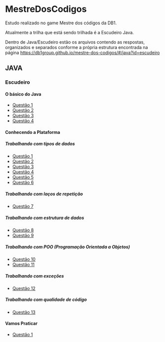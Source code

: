 # MestreDosCodigos
Estudo realizado no game Mestre dos códigos da DB1.

Atualmente a trilha que está sendo trilhada é a Escudeiro Java.

Dentro de Java/Escudeiro estão os arquivos contendo as respostas, organizados e separados conforme a própria estrutura encontrada na página https://db1group.github.io/mestre-dos-codigos/#/java?id=escudeiro

## JAVA

### Escudeiro

#### O básico do Java

* [Questão 1](https://github.com/CristianWelter93/MestreDosCodigos/blob/main/Java/Escudeiro/O%20b%C3%A1sico%20do%20Java/1/HistoriadoJava.md)
* [Questão 2](https://github.com/CristianWelter93/MestreDosCodigos/blob/main/Java/Escudeiro/O%20b%C3%A1sico%20do%20Java/2/JVM-JDK-JRE.md)
* [Questão 3](https://github.com/CristianWelter93/MestreDosCodigos/tree/main/Java/Escudeiro/O%20b%C3%A1sico%20do%20Java/3)
* [Questão 4](https://github.com/CristianWelter93/MestreDosCodigos/tree/main/Java/Escudeiro/O%20b%C3%A1sico%20do%20Java/4)

#### Conhecendo a Plataforma

##### Trabalhando com tipos de dados


* [Questão 1](https://github.com/CristianWelter93/MestreDosCodigos/blob/main/Java/Escudeiro/Conhecendo%20a%20Plataforma/Trabalhando%20com%20tipos%20de%20dados/1.md)
* [Questão 2](https://github.com/CristianWelter93/MestreDosCodigos/blob/main/Java/Escudeiro/Conhecendo%20a%20Plataforma/Trabalhando%20com%20tipos%20de%20dados/2.md)
* [Questão 3](https://github.com/CristianWelter93/MestreDosCodigos/blob/main/Java/Escudeiro/Conhecendo%20a%20Plataforma/Trabalhando%20com%20tipos%20de%20dados/3.md)
* [Questão 4](https://github.com/CristianWelter93/MestreDosCodigos/blob/main/Java/Escudeiro/Conhecendo%20a%20Plataforma/Trabalhando%20com%20tipos%20de%20dados/4/ConversaoBigDecimal.java)
* [Questão 5](https://github.com/CristianWelter93/MestreDosCodigos/blob/main/Java/Escudeiro/Conhecendo%20a%20Plataforma/Trabalhando%20com%20tipos%20de%20dados/5/ConversaoDatas.java)
* [Questão 6](https://github.com/CristianWelter93/MestreDosCodigos/blob/main/Java/Escudeiro/Conhecendo%20a%20Plataforma/Trabalhando%20com%20tipos%20de%20dados/6/EstudoArray.java)

##### Trabalhando com laços de repetição
* [Questão 7](https://github.com/CristianWelter93/MestreDosCodigos/tree/main/Java/Escudeiro/Conhecendo%20a%20Plataforma/Trabalhando%20com%20la%C3%A7os%20de%20repeti%C3%A7%C3%A3o/7)
##### Trabalhando com estrutura de dados
* [Questão 8](https://github.com/CristianWelter93/MestreDosCodigos/blob/main/Java/Escudeiro/Conhecendo%20a%20Plataforma/Trabalhando%20com%20estrutura%20de%20dados/8/CollectionEstudo.java)
* [Questão 9](https://github.com/CristianWelter93/MestreDosCodigos/blob/main/Java/Escudeiro/Conhecendo%20a%20Plataforma/Trabalhando%20com%20estrutura%20de%20dados/9/MapEstudo.java)

##### Trabalhando com POO (Programação Orientada a Objetos)
* [Questão 10](https://github.com/CristianWelter93/MestreDosCodigos/tree/main/Java/Escudeiro/Conhecendo%20a%20Plataforma/Trabalhando%20com%20POO%20(Programa%C3%A7%C3%A3o%20Orientada%20a%20Objetos)/10)
* [Questão 11](https://github.com/CristianWelter93/MestreDosCodigos)
##### Trabalhando com exceções
* [Questão 12](https://github.com/CristianWelter93/MestreDosCodigos)
##### Trabalhando com qualidade de código
* [Questão 13](https://github.com/CristianWelter93/MestreDosCodigos)
#### Vamos Praticar
* [Questão 1](https://github.com/CristianWelter93/MestreDosCodigos)
